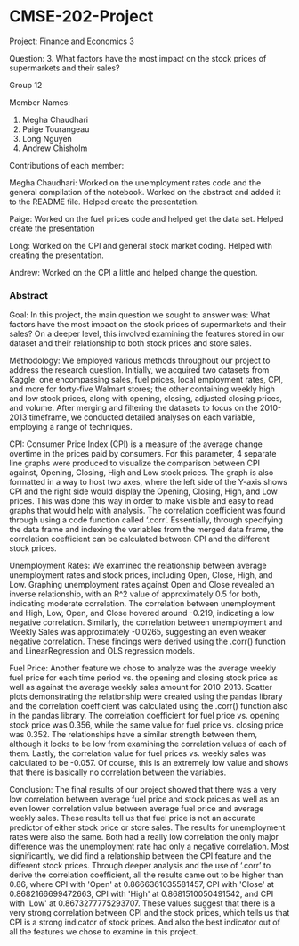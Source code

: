 # CMSE-202-Project
Project: Finance and Economics 3 

Question: 3.  What factors have the most impact on the stock prices of supermarkets and their sales?

Group 12

Member Names:

1. Megha Chaudhari
2. Paige Tourangeau
3. Long Nguyen
4. Andrew Chisholm


Contributions of each member:

Megha Chaudhari: Worked on the unemployment rates code and the general compilation of the notebook. Worked on the abstract and added it to the README file. Helped create the presentation. 

Paige: Worked on the fuel prices code and helped get the data set. Helped create the presentation 

Long: Worked on the CPI and general stock market coding. Helped with creating the presentation. 

Andrew: Worked on the CPI a little and helped change the question.



### Abstract

Goal:
In this project, the main question we sought to answer was: What factors have the most impact on the stock prices of supermarkets and their sales? 
On a deeper level, this involved examining the features stored in our dataset and their relationship to both stock prices and store sales. 

Methodology:
We employed various methods throughout our project to address the research question. Initially, we acquired two datasets from Kaggle: one encompassing sales, fuel prices, local employment rates, CPI, and more for forty-five Walmart stores; the other containing weekly high and low stock prices, along with opening, closing, adjusted closing prices, and volume. After merging and filtering the datasets to focus on the 2010-2013 timeframe, we conducted detailed analyses on each variable, employing a range of techniques.

CPI:
Consumer Price Index (CPI) is a measure of the average change overtime in the prices paid by consumers. For this parameter, 4 separate line graphs were produced to visualize the comparison between CPI against, Opening, Closing, High and Low stock prices. The graph is also formatted in a way to host two axes, where the left side of the Y-axis shows CPI and the right side would display the Opening, Closing, High, and Low prices. This was done this way in order to make visible and easy to read graphs that would help with analysis. The correlation coefficient was found through using a code function called ‘.corr’. Essentially, through specifying the data frame and indexing the variables from the merged data frame, the correlation coefficient can be calculated between CPI and the different stock prices.

Unemployment Rates:
We examined the relationship between average unemployment rates and stock prices, including Open, Close, High, and Low. Graphing unemployment rates against Open and Close revealed an inverse relationship, with an R^2 value of approximately 0.5 for both, indicating moderate correlation. The correlation between unemployment and High, Low, Open, and Close hovered around -0.219, indicating a low negative correlation. Similarly, the correlation between unemployment and Weekly Sales was approximately -0.0265, suggesting an even weaker negative correlation. These findings were derived using the .corr() function and LinearRegression and OLS regression models.

Fuel Price:
Another feature we chose to analyze was the average weekly fuel price for each time period vs. the opening and closing stock price as well as against the average weekly sales amount for 2010-2013. Scatter plots demonstrating the relationship were created using the pandas library and the correlation coefficient was calculated using the .corr() function also in the pandas library. The correlation coefficient for fuel price vs. opening stock price was 0.356, while the same value for fuel price vs. closing price was 0.352. The relationships have a similar strength between them, although it looks to be low from examining the correlation values of each of them. Lastly, the correlation value for fuel prices vs. weekly sales was calculated to be -0.057. Of course, this is an extremely low value and shows that there is basically no correlation between the variables. 

Conclusion:
The final results of our project showed that there was a very low correlation between average fuel price and stock prices as well as an even lower correlation value between average fuel price and average weekly sales. These results tell us that fuel price is not an accurate predictor of either stock price or store sales. The results for unemployment rates were also the same. Both had a really low correlation the only major difference was the unemployment rate had only a negative correlation. Most significantly, we did find a relationship between the CPI feature and the different stock prices. Through deeper analysis and the use of  ‘.corr’ to derive the correlation coefficient, all the results came out to be higher than 0.86, where CPI with 'Open' at 0.8666361035581457, CPI with 'Close' at 0.8682166699472663, CPI with 'High' at 0.8681510050491542, and CPI with 'Low' at 0.8673277775293707. These values suggest that there is a very strong correlation between CPI and the stock prices, which tells us that CPI is a strong indicator of stock prices. And also the best indicator out of all the features we chose to examine in this project. 